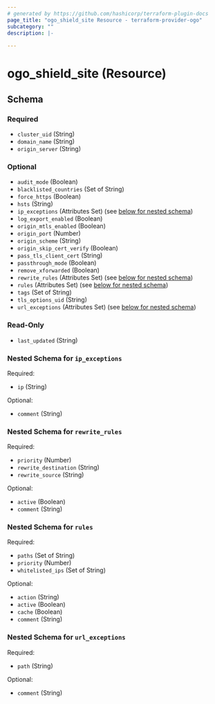 ```yaml
---
# generated by https://github.com/hashicorp/terraform-plugin-docs
page_title: "ogo_shield_site Resource - terraform-provider-ogo"
subcategory: ""
description: |-
  
---
```


# ogo_shield_site (Resource)





<!-- schema generated by tfplugindocs -->
## Schema

### Required

- `cluster_uid` (String)
- `domain_name` (String)
- `origin_server` (String)

### Optional

- `audit_mode` (Boolean)
- `blacklisted_countries` (Set of String)
- `force_https` (Boolean)
- `hsts` (String)
- `ip_exceptions` (Attributes Set) (see [below for nested schema](#nestedatt--ip_exceptions))
- `log_export_enabled` (Boolean)
- `origin_mtls_enabled` (Boolean)
- `origin_port` (Number)
- `origin_scheme` (String)
- `origin_skip_cert_verify` (Boolean)
- `pass_tls_client_cert` (String)
- `passthrough_mode` (Boolean)
- `remove_xforwarded` (Boolean)
- `rewrite_rules` (Attributes Set) (see [below for nested schema](#nestedatt--rewrite_rules))
- `rules` (Attributes Set) (see [below for nested schema](#nestedatt--rules))
- `tags` (Set of String)
- `tls_options_uid` (String)
- `url_exceptions` (Attributes Set) (see [below for nested schema](#nestedatt--url_exceptions))

### Read-Only

- `last_updated` (String)

<a id="nestedatt--ip_exceptions"></a>
### Nested Schema for `ip_exceptions`

Required:

- `ip` (String)

Optional:

- `comment` (String)


<a id="nestedatt--rewrite_rules"></a>
### Nested Schema for `rewrite_rules`

Required:

- `priority` (Number)
- `rewrite_destination` (String)
- `rewrite_source` (String)

Optional:

- `active` (Boolean)
- `comment` (String)


<a id="nestedatt--rules"></a>
### Nested Schema for `rules`

Required:

- `paths` (Set of String)
- `priority` (Number)
- `whitelisted_ips` (Set of String)

Optional:

- `action` (String)
- `active` (Boolean)
- `cache` (Boolean)
- `comment` (String)


<a id="nestedatt--url_exceptions"></a>
### Nested Schema for `url_exceptions`

Required:

- `path` (String)

Optional:

- `comment` (String)

